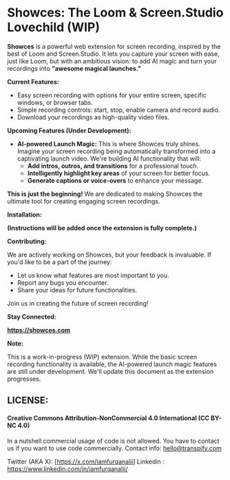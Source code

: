 # Showces: The Loom & Screen.Studio Lovechild (WIP)

**Showces** is a powerful web extension for screen recording, inspired by the best of Loom and Screen.Studio. It lets you capture your screen with ease, just like Loom, but with an ambitious vision: to add AI magic and turn your recordings into **"awesome magical launches."** 

**Current Features:**

* Easy screen recording with options for your entire screen, specific windows, or browser tabs.
* Simple recording controls: start, stop, enable camera and record audio.
* Download your recordings as high-quality video files.

**Upcoming Features (Under Development):**

* **AI-powered Launch Magic:**  This is where Showces truly shines. Imagine your screen recording being automatically transformed into a captivating launch video. We're building AI functionality that will:
    * **Add intros, outros, and transitions** for a professional touch.
    * **Intelligently highlight key areas** of your screen for better focus.
    * **Generate captions or voice-overs** to enhance your message.

**This is just the beginning!** We are dedicated to making Showces the ultimate tool for creating engaging screen recordings. 

**Installation:**

**(Instructions will be added once the extension is fully complete.)**

**Contributing:**

We are actively working on Showces, but your feedback is invaluable.  If you'd like to be a part of the journey:

* Let us know what features are most important to you.
* Report any bugs you encounter.
* Share your ideas for future functionalities.

Join us in creating the future of screen recording!

**Stay Connected:**

**https://showces.com**

**Note:**

This is a work-in-progress (WIP) extension. While the basic screen recording functionality is available, the AI-powered launch magic features are still under development. We'll update this document as the extension progresses.

## LICENSE:

#### Creative Commons Attribution-NonCommercial 4.0 International (CC BY-NC 4.0)

In a nutshell commercial usage of code is not allowed. You have to contact us if you want to use
code commercially. Contact info: hello@transpify.com

Twitter (AKA X):  [https://x.com/iamfurqanalii]
Linkedin : https://www.linkedin.com/in/iamfurqanalii/